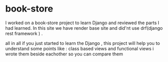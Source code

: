 # book-store
I worked on a book-store project to learn Django and reviewed the parts I had learned.
In this site we have render base site and did'nt use drf(django rest framework ) .

all in all if you just started to learn the Django , this project will help you to understand some points like : class based views and functional views i wrote them beside eachother so you can compare them 

